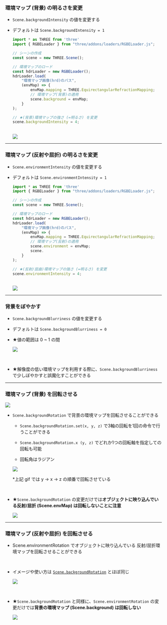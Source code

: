 ### 環境マップ (背景) の明るさを変更

- `Scene.backgroundIntensity` の値を変更する

- デフォルトは `Scene.backgroundIntensity = 1`

    ```JavaScript
    import * as THREE from 'three'
    import { RGBELoader } from "three/addons/loaders/RGBELoader.js";

    // シーンの作成
    const scene = new THREE.Scene();

    // 環境マップのロード
    const hdrLoader = new RGBELoader();
    hdrLoader.load(
        "環境マップ画像(hrd)のパス",
        (envMap) => {
            envMap.mapping = THREE.EquirectangularRefractionMapping;
            // 環境マップ(背景)の適用
            scene.background = envMap;
        }
    );

    // ★(背景)環境マップの強さ (=明るさ) を変更
    scene.backgroundIntensity = 4;
    ```

    <br>

    <img src="./img/Scene-Background-Intensity_1.gif" />

---

### 環境マップ (反射や屈折) の明るさを変更

- `Scene.environmentIntensity` の値を変更する

- デフォルトは `Scene.environmentIntensity = 1`

    ```JavaScript
    import * as THREE from 'three'
    import { RGBELoader } from "three/addons/loaders/RGBELoader.js";

    // シーンの作成
    const scene = new THREE.Scene();

    // 環境マップのロード
    const hdrLoader = new RGBELoader();
    hdrLoader.load(
        "環境マップ画像(hrd)のパス",
        (envMap) => {
            envMap.mapping = THREE.EquirectangularRefractionMapping;
            // 環境マップ(反射)の適用
            scene.environment = envMap;
            scene.
        }
    );

    // ★(反射/屈曲)環境マップの強さ (=明るさ) を変更
    scene.environmentIntensity = 4;
    ```

    <br>

    <img src="./img/Scene-EnvMap-Intensity_1.gif" />
---

### 背景をぼやかす

- `Scene.backgroundBlurriness` の値を変更する

- デフォルトは `Scene.backgroundBlurriness = 0`

- ★値の範囲は 0 ~ 1 の間

    <img src="./img/Scene-Background-Blur_1.gif" />

<br>

- ★解像度の低い環境マップを利用する際に、`Scene.backgroundBlurriness` で少しぼやかすと誤魔化すことができる

---

### 環境マップ (背景) を回転させる

<img src="./img/Scene-Background-Rotation_1.svg" />

<br>

- `Scene.backgroundRotation` で背景の環境マップを回転させることができる

    - `Scene.backgroundRotation.set(x, y, z)` で3軸の回転を1回の命令で行うことができる

    - `Scene.backgroundRotation.x (y, z)` でどれか1つの回転軸を指定しての回転も可能

    - 回転角はラジアン

    <img src="./img/Scene-Background-Rotation_2.gif" />

    *上記 gif では y → x → z の順番で回転させている

<br>

- ★`Scene.backgroundRotation` の変更だけでは**オブジェクトに映り込んでいる反射/屈折 (Scene.envMap) は回転しないことに注意**

    <img src="./img/Scene-Background-Rotation_3.gif" />

---

### 環境マップ (反射や屈折) を回転させる

- Scene.environmentRotation でオブジェクトに映り込んでいる 反射/屈折環境マップを回転させることができる

<br>

- イメージや使い方は [`Scene.backgroundRotation`](#環境マップ-背景-を回転させる) とほぼ同じ

    <img src="./img/Scene-EnvMap-Rotation_1.gif" />

<br>

- ★`Scene.backgroundRotation` と同様に、`Scene.environmentRotation` の変更だけでは**背景の環境マップ (Scene.background) は回転しない**

    <img src="./img/Scene-EnvMap-Rotation_2.gif" />